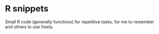 R snippets
==========

Small R code (generally functions) for repetitive tasks; for me to remember and others to use freely.
